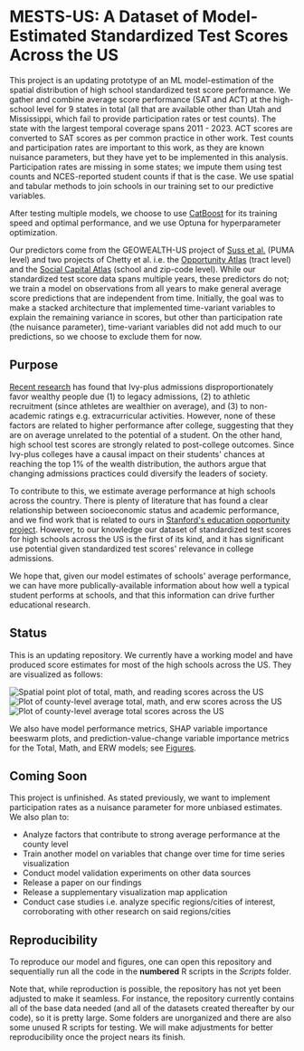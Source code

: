 # MESTS-US: A Dataset of Model-Estimated Standardized Test Scores Across the US

This project is an updating prototype of an ML model-estimation of the spatial distribution of high school standardized test score performance. We gather and combine average score performance (SAT and ACT) at the high-school level for 9 states in total (all that are available other than Utah and Mississippi, which fail to provide participation rates or test counts). The state with the largest temporal coverage spans 2011 - 2023. ACT scores are converted to SAT scores as per common practice in other work. Test counts and participation rates are important to this work, as they are known nuisance parameters, but they have yet to be implemented in this analysis. Participation rates are missing in some states; we impute them using test counts and NCES-reported student counts if that is the case. We use spatial and tabular methods to join schools in our training set to our predictive variables.

After testing multiple models, we choose to use [CatBoost](https://catboost.ai/en) for its training speed and optimal performance, and we use Optuna for hyperparameter optimization.

Our predictors come from the GEOWEALTH-US project of [Suss et al.](https://www.nature.com/articles/s41597-024-03059-9) (PUMA level) and two projects of Chetty et al. i.e. the [Opportunity Atlas](https://www.opportunityatlas.org/) (tract level) and the [Social Capital Atlas](https://www.socialcapital.org/) (school and zip-code level). While our standardized test score data spans multiple years, these predictors do not; we train a model on observations from all years to make general average score predictions that are independent from time. Initially, the goal was to make a stacked architecture that implemented time-variant variables to explain the remaining variance in scores, but other than participation rate (the nuisance parameter), time-variant variables did not add much to our predictions, so we choose to exclude them for now.

## Purpose

[Recent research](https://opportunityinsights.org/wp-content/uploads/2023/07/CollegeAdmissions_Paper.pdf) has found that Ivy-plus admissions disproportionately favor wealthy people due (1) to legacy admissions, (2) to athletic recruitment (since athletes are wealthier on average), and (3) to non-academic ratings e.g. extracurricular activities. However, none of these factors are related to higher performance after college, suggesting that they are on average unrelated to the potential of a student. On the other hand, high school test scores are strongly related to post-college outcomes. Since Ivy-plus colleges have a causal impact on their students' chances at reaching the top 1% of the wealth distribution, the authors argue that changing admissions practices could diversify the leaders of society.

To contribute to this, we estimate average performance at high schools across the country. There is plenty of literature that has found a clear relationship between socioeconomic status and academic performance, and we find work that is related to ours in [Stanford's education opportunity project](https://edopportunity.org/). However, to our knowledge our dataset of standardized test scores for high schools across the US is the first of its kind, and it has significant use potential given standardized test scores' relevance in college admissions.

We hope that, given our model estimates of schools' average performance, we can have more publically-available information about how well a typical student performs at schools, and that this information can drive further educational research.

## Status

This is an updating repository. We currently have a working model and have produced score estimates for most of the high schools across the US. They are visualized as follows:

![Spatial point plot of total, math, and reading scores across the US](https://github.com/9Dread/educationopportunity/blob/main/Figures/Points.PNG?raw=true)
![Plot of county-level average total, math, and erw scores across the US](https://github.com/9Dread/educationopportunity/blob/main/Figures/Counties.PNG?raw=true)
![Plot of county-level average total scores across the US](https://raw.githubusercontent.com/9Dread/educationopportunity/refs/heads/main/Figures/Counties_Total.PNG)

We also have model performance metrics, SHAP variable importance beeswarm plots, and prediction-value-change variable importance metrics for the Total, Math, and ERW models; see [Figures](https://github.com/9Dread/educationopportunity/blob/main/Figures).

## Coming Soon

This project is unfinished. As stated previously, we want to implement participation rates as a nuisance parameter for more unbiased estimates. We also plan to:
* Analyze factors that contribute to strong average performance at the county level
* Train another model on variables that change over time for time series visualization
* Conduct model validation experiments on other data sources
* Release a paper on our findings
* Release a supplementary visualization map application
* Conduct case studies i.e. analyze specific regions/cities of interest, corroborating with other research on said regions/cities

## Reproducibility

To reproduce our model and figures, one can open this repository and sequentially run all the code in the **numbered** R scripts in the *Scripts* folder.

Note that, while reproduction is possible, the repository has not yet been adjusted to make it seamless. For instance, the repository currently contains all of the base data needed (and all of the datasets created thereafter by our code), so it is pretty large. Some folders are unorganized and there are also some unused R scripts for testing. We will make adjustments for better reproducibility once the project nears its finish.


